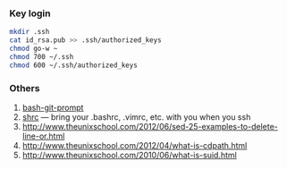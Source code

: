 ### Key login

```bash
mkdir .ssh
cat id_rsa.pub >> .ssh/authorized_keys
chmod go-w ~
chmod 700 ~/.ssh
chmod 600 ~/.ssh/authorized_keys
```

### Others

1. [bash-git-prompt](https://github.com/magicmonty/bash-git-prompt)
1. [shrc](https://github.com/Russell91/sshrc) — bring your .bashrc, .vimrc, etc. with you when you ssh
2. http://www.theunixschool.com/2012/06/sed-25-examples-to-delete-line-or.html
3. http://www.theunixschool.com/2012/04/what-is-cdpath.html
4. http://www.theunixschool.com/2010/06/what-is-suid.html
